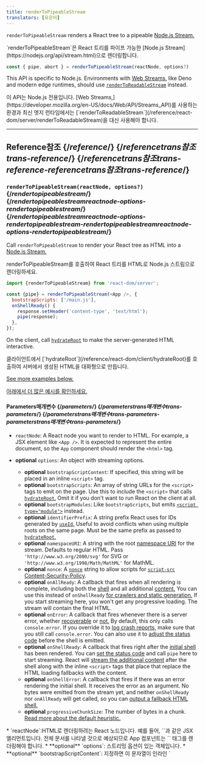 ```yaml
---
title: renderToPipeableStream
translators: [유은미]
---
```


<Intro>

`renderToPipeableStream` renders a React tree to a pipeable [Node.js Stream.](https://nodejs.org/api/stream.html)

<Trans>
  `renderToPipeableStream`은 React 트리를 파이프 가능한 [Node.js
  Stream](https://nodejs.org/api/stream.html)으로 렌더링합니다.
</Trans>

```js
const { pipe, abort } = renderToPipeableStream(reactNode, options?)
```

</Intro>

<InlineToc />

<Note>

This API is specific to Node.js. Environments with [Web Streams,](https://developer.mozilla.org/en-US/docs/Web/API/Streams_API) like Deno and modern edge runtimes, should use [`renderToReadableStream`](/reference/react-dom/server/renderToReadableStream) instead.

<Trans>
  이 API는 Node.js 전용입니다. [Web
  Streams,](https://developer.mozilla.org/en-US/docs/Web/API/Streams_API)를
  사용하는 환경과 최신 엣지 런타임에서는
  [`renderToReadableStream`](/reference/react-dom/server/renderToReadableStream)을
  대신 사용해야 합니다.
</Trans>

</Note>

---

## Reference<Trans>참조</Trans> {/_reference_/} {/_referencetrans참조trans-reference_/} {/*referencetrans참조trans-reference-referencetrans참조trans-reference*/}

### `renderToPipeableStream(reactNode, options?)` {/_rendertopipeablestream_/} {/_rendertopipeablestreamreactnode-options-rendertopipeablestream_/} {/*rendertopipeablestreamreactnode-options-rendertopipeablestream-rendertopipeablestreamreactnode-options-rendertopipeablestream*/}

Call `renderToPipeableStream` to render your React tree as HTML into a [Node.js Stream.](https://nodejs.org/api/stream.html#writable-streams)

<Trans>
  renderToPipeableStream를 호출하여 React 트리를 HTML로 Node.js 스트림으로
  렌더링하세요.
</Trans>

```js
import {renderToPipeableStream} from 'react-dom/server';

const {pipe} = renderToPipeableStream(<App />, {
  bootstrapScripts: ['/main.js'],
  onShellReady() {
    response.setHeader('content-type', 'text/html');
    pipe(response);
  },
});
```

On the client, call [`hydrateRoot`](/reference/react-dom/client/hydrateRoot) to make the server-generated HTML interactive.

<Trans>
  클라이언트에서 [`hydrateRoot`](/reference/react-dom/client/hydrateRoot)를
  호출하여 서버에서 생성된 HTML을 대화형으로 만듭니다.
</Trans>

[See more examples below.](#usage)

<Trans>[아래에서 더 많은 예시를 확인하세요.](#usage)</Trans>

#### Parameters<Trans>매개변수</Trans> {/_parameters_/} {/_parameterstrans매개변수trans-parameters_/} {/*parameterstrans매개변수trans-parameters-parameterstrans매개변수trans-parameters*/}

- `reactNode`: A React node you want to render to HTML. For example, a JSX element like `<App />`. It is expected to represent the entire document, so the `App` component should render the `<html>` tag.

- **optional** `options`: An object with streaming options.

  - **optional** `bootstrapScriptContent`: If specified, this string will be placed in an inline `<script>` tag.
  - **optional** `bootstrapScripts`: An array of string URLs for the `<script>` tags to emit on the page. Use this to include the `<script>` that calls [`hydrateRoot`.](/reference/react-dom/client/hydrateRoot) Omit it if you don't want to run React on the client at all.
  - **optional** `bootstrapModules`: Like `bootstrapScripts`, but emits [`<script type="module">`](https://developer.mozilla.org/en-US/docs/Web/JavaScript/Guide/Modules) instead.
  - **optional** `identifierPrefix`: A string prefix React uses for IDs generated by [`useId`.](/reference/react/useId) Useful to avoid conflicts when using multiple roots on the same page. Must be the same prefix as passed to [`hydrateRoot`.](/reference/react-dom/client/hydrateRoot#parameters)
  - **optional** `namespaceURI`: A string with the root [namespace URI](https://developer.mozilla.org/en-US/docs/Web/API/Document/createElementNS#important_namespace_uris) for the stream. Defaults to regular HTML. Pass `'http://www.w3.org/2000/svg'` for SVG or `'http://www.w3.org/1998/Math/MathML'` for MathML.
  - **optional** `nonce`: A [`nonce`](http://developer.mozilla.org/en-US/docs/Web/HTML/Element/script#nonce) string to allow scripts for [`script-src` Content-Security-Policy](https://developer.mozilla.org/en-US/docs/Web/HTTP/Headers/Content-Security-Policy/script-src).
  - **optional** `onAllReady`: A callback that fires when all rendering is complete, including both the [shell](#specifying-what-goes-into-the-shell) and all additional [content.](#streaming-more-content-as-it-loads) You can use this instead of `onShellReady` [for crawlers and static generation.](#waiting-for-all-content-to-load-for-crawlers-and-static-generation) If you start streaming here, you won't get any progressive loading. The stream will contain the final HTML.
  - **optional** `onError`: A callback that fires whenever there is a server error, whether [recoverable](#recovering-from-errors-outside-the-shell) or [not.](#recovering-from-errors-inside-the-shell) By default, this only calls `console.error`. If you override it to [log crash reports,](#logging-crashes-on-the-server) make sure that you still call `console.error`. You can also use it to [adjust the status code](#setting-the-status-code) before the shell is emitted.
  - **optional** `onShellReady`: A callback that fires right after the [initial shell](#specifying-what-goes-into-the-shell) has been rendered. You can [set the status code](#setting-the-status-code) and call `pipe` here to start streaming. React will [stream the additional content](#streaming-more-content-as-it-loads) after the shell along with the inline `<script>` tags that place that replace the HTML loading fallbacks with the content.
  - **optional** `onShellError`: A callback that fires if there was an error rendering the initial shell. It receives the error as an argument. No bytes were emitted from the stream yet, and neither `onShellReady` nor `onAllReady` will get called, so you can [output a fallback HTML shell.](#recovering-from-errors-inside-the-shell)
  - **optional** `progressiveChunkSize`: The number of bytes in a chunk. [Read more about the default heuristic.](https://github.com/facebook/react/blob/14c2be8dac2d5482fda8a0906a31d239df8551fc/packages/react-server/src/ReactFizzServer.js#L210-L225)

<TransBlock>
  * `reactNode`:HTML로 렌더링하려는 React 노드입니다. 예를 들어, `<App />`과 같은 JSX 엘리먼트입니다. 전체 문서를 나타낼 것으로 예상되므로 App 컴포넌트는 `<html>` 태그를 렌더링해야 합니다.
  * **optional** `options`: 스트리밍 옵션이 있는 객체입니다.
  * **optional** `bootstrapScriptContent`: 지정하면 이 문자열이 인라인 `<script>` 태그에 배치됩니다.
  * **optional** `bootstrapScripts`: 페이지에 표시할`<script>` 태그의 문자열 URL 배열입니다. 이를 사용하여 [`hydrateRoot`](/reference/react-dom/client/hydrateRoot)를 호출하는 `<script>`를 포함할 수 있습니다. 클라이언트에서 React를 전혀 실행하지 않으려면 생략하세요.
  * **optional** `bootstrapModules`: `bootstrapScripts`와 비슷하지만, 대신 [`<script type="module">`](https://developer.mozilla.org/en-US/docs/Web/JavaScript/Guide/Modules)을 출력합니다.
  * **optional** `identifierPrefix`: React가 [`useId`.](/reference/react/useId)에 의해 생성된 ID에 사용하는 문자열 접두사입니다. 같은 페이지에서 여러 루트를 사용할 때 충돌을 피하는 데 유용합니다. [`hydrateRoot`.](/reference/react-dom/client/hydrateRoot#parameters)에 전달된 것과 동일한 접두사여야 합니다.
  * **optional** `namespaceURI`: 스트림의 루트 [namespace URI](https://developer.mozilla.org/en-US/docs/Web/API/Document/createElementNS#important_namespace_uris)가 포함된 문자열입니다. 기본값은 일반 HTML입니다. SVG의 경우 `'http://www.w3.org/2000/svg'`, MathML의 경우 `'http://www.w3.org/1998/Math/MathML'`을 전달합니다.
  * **optional** `nonce`: [`script-src` Content-Security-Policy](https://developer.mozilla.org/en-US/docs/Web/HTTP/Headers/Content-Security-Policy/script-src) 콘텐츠 보안 정책에 대한 스크립트를 허용하는 [`nonce`](http://developer.mozilla.org/en-US/docs/Web/HTML/Element/script#nonce) 문자열입니다.
  * **optional** `onAllReady`: [shell](#specifying-what-goes-into-the-shell)과 모든 추가 [content](#streaming-more-content-as-it-loads)를 포함하여 모든 렌더링이 완료되면 실행되는 콜백입니다. 크롤러 및 정적 생성을 위해 `onShellReady` 대신 이 옵션을 사용할 수 있습니다. 여기서 스트리밍을 시작하면 프로그레시브 로딩이 발생하지 않습니다. 스트림에는 최종 HTML이 포함됩니다.
  * **optional** `onError`: [복구 가능](#recovering-from-errors-outside-the-shell) 혹은 [불가능](#recovering-from-errors-inside-the-shell)여부에 관계없이 서버 오류가 발생할 때마다 실행되는 콜백입니다. 기본적으로 `console.error`만 호출합니다. 이 함수를 재정의하여 [로그 크래시 리포트](#logging-crashes-on-the-server)를 기록하는 경우, 여전히 `console.error`를 호출해야 합니다. 셸이 출력되기 전에 상태 코드를 [조정](#setting-the-status-code)하는 데 사용할 수도 있습니다.
  * **optional** `onShellReady`: [초기 셸](#specifying-what-goes-into-the-shell)이 렌더링된 직후에 실행되는 콜백입니다. 여기에서 [상태 코드](#setting-the-status-code)와 `pipe`를 설정하여 스트리밍을 시작할 수 있습니다. React는 HTML 로딩 폴백을 콘텐츠로 대체하는 인라인 `<script>` 태그와 함께 셸 뒤에 [추가 콘텐츠를 스트리밍](#streaming-more-content-as-it-loads) 합니다.
  * **optional** `onShellError`: 초기 셸을 렌더링하는 데 오류가 발생하면 호출되는 콜백입니다. 오류를 인수로 받습니다. 스트림에서 아직 바이트가 전송되지 않았고, `onShellReady`나 `onAllReady`도 호출되지 않으므로[폴백 HTML 셸을 출력](#recovering-from-errors-inside-the-shell)할 수 있습니다.
  * **optional** `progressiveChunkSize`: 청크의 바이트 수입니다. [기본 휴리스틱에 대해 자세히 알아보세요.](https://github.com/facebook/react/blob/14c2be8dac2d5482fda8a0906a31d239df8551fc/packages/react-server/src/ReactFizzServer.js#L210-L225)

</TransBlock>

#### Returns<Trans>반환값</Trans> {/_returns_/} {/_returnstrans반환값trans-returns_/} {/*returnstrans반환값trans-returns-returnstrans반환값trans-returns*/}

`renderToPipeableStream` returns an object with two methods:

- `pipe` outputs the HTML into the provided [Writable Node.js Stream.](https://nodejs.org/api/stream.html#writable-streams) Call `pipe` in `onShellReady` if you want to enable streaming, or in `onAllReady` for crawlers and static generation.
- `abort` lets you [abort server rendering](#aborting-server-rendering) and render the rest on the client.

<TransBlock>
  `renderToPipeableStream`두 가지 메서드가 있는 객체를 반환합니다:

- `pipe`는 제공된 [쓰기 가능한 Node.js 스트림](https://nodejs.org/api/stream.html#writable-streams)으로 HTML을 출력합니다. 스트리밍을 활성화하려면 `onShellReady`에서, 크롤러 및 정적 생성을 위해서는 `onAllReady`에서 `pipe`를 호출하세요.
- `abort`를 사용하면 [서버 렌더링을 중단](#aborting-server-rendering)하고 나머지는 클라이언트에서 렌더링할 수 있습니다.

</TransBlock>

---

## Usage<Trans>사용법</Trans> {/_usage_/} {/_usagetrans사용법trans-usage_/} {/*usagetrans사용법trans-usage-usagetrans사용법trans-usage*/}

### Rendering a React tree as HTML to a Node.js Stream<Trans>React 트리를 HTML로 Node.js 스트림에 렌더링하기</Trans> {/_rendering-a-react-tree-as-html-to-a-nodejs-stream_/} {/_rendering-a-react-tree-as-html-to-a-nodejs-streamtransreact-트리를-html로-nodejs-스트림에-렌더링하기trans-rendering-a-react-tree-as-html-to-a-nodejs-stream_/} {/*rendering-a-react-tree-as-html-to-a-nodejs-streamtransreact-트리를-html로-nodejs-스트림에-렌더링하기trans-rendering-a-react-tree-as-html-to-a-nodejs-stream-rendering-a-react-tree-as-html-to-a-nodejs-streamtransreact-트리를-html로-nodejs-스트림에-렌더링하기trans-rendering-a-react-tree-as-html-to-a-nodejs-stream*/}

Call `renderToPipeableStream` to render your React tree as HTML into a [Node.js Stream:](https://nodejs.org/api/stream.html#writable-streams)

<Trans>
  `renderToPipeableStream`을 호출하여 React 트리를 HTML로 [Node.js
  Stream](https://nodejs.org/api/stream.html#writable-streams)에 렌더링합니다:
</Trans>

```js [[1, 5, "<App />"], [2, 6, "['/main.js']"]]
import {renderToPipeableStream} from 'react-dom/server';

// The route handler syntax depends on your backend framework
app.use('/', (request, response) => {
  const {pipe} = renderToPipeableStream(<App />, {
    bootstrapScripts: ['/main.js'],
    onShellReady() {
      response.setHeader('content-type', 'text/html');
      pipe(response);
    },
  });
});
```

Along with the <CodeStep step={1}>root component</CodeStep>, you need to provide a list of <CodeStep step={2}>bootstrap `<script>` paths</CodeStep>. Your root component should return **the entire document including the root `<html>` tag.**

<Trans><CodeStep step={1}>root component</CodeStep>와 함께 <CodeStep step={2}>bootstrap `<script>` paths</CodeStep> 경로 목록을 제공해야 합니다. 루트 컴포넌트는 <strong>루트 `<html>` 태그를 포함한 전체 문서를 반환해야 합니다.</strong></Trans>

For example, it might look like this:

<Trans>예시는 아래와 같습니다: </Trans>

```js [[1, 1, "App"]]
export default function App() {
  return (
    <html>
      <head>
        <meta charSet="utf-8" />
        <meta name="viewport" content="width=device-width, initial-scale=1" />
        <link rel="stylesheet" href="/styles.css"></link>
        <title>My app</title>
      </head>
      <body>
        <Router />
      </body>
    </html>
  );
}
```

React will inject the [doctype](https://developer.mozilla.org/en-US/docs/Glossary/Doctype) and your <CodeStep step={2}>bootstrap `<script>` tags</CodeStep> into the resulting HTML stream:

<Trans>React는 HTML스트림에 [doctype](https://developer.mozilla.org/en-US/docs/Glossary/Doctype) 과 React will inject the [doctype](https://developer.mozilla.org/en-US/docs/Glossary/Doctype) and your <CodeStep step={2}>bootstrap `<`script`>` tags</CodeStep>을 삽입합니다. </Trans>

```html [[2, 5, "/main.js"]]
<!DOCTYPE html>
<html>
  <!-- ... HTML from your components ... -->
</html>
<script src="/main.js" async=""></scrippaths>
```

On the client, your bootstrap script should [hydrate the entire `document` with a call to `hydrateRoot`:](/reference/react-dom/client/hydrateRoot#hydrating-an-entire-document)

<Trans>
  클라이언트에서 부트스트랩 스크립트는 [`hydrateRoot`를 호출하여 전체 문서를
  하이드레이트](/reference/react-dom/client/hydrateRoot#hydrating-an-entire-document)
  해야 합니다:
</Trans>

```js [[1, 4, "<App />"]]
import {hydrateRoot} from 'react-dom/client';
import App from './App.js';

hydrateRoot(document, <App />);
```

This will attach event listeners to the server-generated HTML and make it interactive.

<Trans>
  이렇게 하면 서버에서 생성된 HTML에 이벤트 리스너가 첨부되어 대화형으로
  만들어집니다.
</Trans>

<DeepDive>

#### Reading CSS and JS asset paths from the build output <Trans>빌드 출력에서 CSS 및 JS asset 경로 읽기</Trans> {/_reading-css-and-js-asset-paths-from-the-build-output_/} {/_reading-css-and-js-asset-paths-from-the-build-output-trans빌드-출력에서-css-및-js-asset-경로-읽기trans-reading-css-and-js-asset-paths-from-the-build-output_/} {/*reading-css-and-js-asset-paths-from-the-build-output-trans빌드-출력에서-css-및-js-asset-경로-읽기trans-reading-css-and-js-asset-paths-from-the-build-output-reading-css-and-js-asset-paths-from-the-build-output-trans빌드-출력에서-css-및-js-asset-경로-읽기trans-reading-css-and-js-asset-paths-from-the-build-output*/}

The final asset URLs (like JavaScript and CSS files) are often hashed after the build. For example, instead of `styles.css` you might end up with `styles.123456.css`. Hashing static asset filenames guarantees that every distinct build of the same asset will have a different filename. This is useful because it lets you safely enable long-term caching for static assets: a file with a certain name would never change content.

However, if you don't know the asset URLs until after the build, there's no way for you to put them in the source code. For example, hardcoding `"/styles.css"` into JSX like earlier wouldn't work. To keep them out of your source code, your root component can read the real filenames from a map passed as a prop:

<TransBlock>
최종 에셋 URL(예: JavaScript 및 CSS 파일)은 빌드 후에 해시 처리되는 경우가 많습니다. 예를 들어 `styles.css` 대신 `styles.123456.css`로 끝날 수 있습니다. 정적 에셋 파일명을 해시하면 동일한 에셋의 모든 개별 빌드에 다른 파일명이 지정됩니다. 이는 정적 자산에 대한 장기 캐싱을 안전하게 활성화할 수 있기 때문에 유용합니다. 특정 이름을 가진 파일은 콘텐츠를 변경하지 않습니다.

하지만 빌드가 끝날 때까지 에셋 URL을 모르는 경우 소스 코드에 넣을 방법이 없습니다. 예를 들어, 앞서와 같이 JSX에 `"/styles.css"`를 하드코딩하면 작동하지 않습니다. 소스 코드에 포함되지 않도록 하려면 루트 컴포넌트가 소품으로 전달된 맵에서 실제 파일명을 읽을 수 있습니다:

</TransBlock>

```js {1,6}
export default function App({assetMap}) {
  return (
    <html>
      <head>
        ...
        <link rel="stylesheet" href={assetMap['styles.css']}></link>
        ...
      </head>
      ...
    </html>
  );
}
```

On the server, render `<App assetMap={assetMap} />` and pass your `assetMap` with the asset URLs:

<Trans>
  서버에서 `<App assetMap={assetMap} />
  `을 렌더링하고 에셋 URL과 함께 `assetMap`을 전달합니다:
</Trans>

```js {1-5,8,9}
// You'd need to get this JSON from your build tooling, e.g. read it from the build output.
const assetMap = {
  'styles.css': '/styles.123456.css',
  'main.js': '/main.123456.js',
};

app.use('/', (request, response) => {
  const {pipe} = renderToPipeableStream(<App assetMap={assetMap} />, {
    bootstrapScripts: [assetMap['main.js']],
    onShellReady() {
      response.setHeader('content-type', 'text/html');
      pipe(response);
    },
  });
});
```

Since your server is now rendering `<App assetMap={assetMap} />`, you need to render it with `assetMap` on the client too to avoid hydration errors. You can serialize and pass `assetMap` to the client like this:

<Trans>
  이제 서버가 `<App assetMap={assetMap} />
  `를 렌더링하고 있으므로 클라이언트에서도 `assetMap` 을 사용하여 렌더링해야 하이드레이션
  오류를 방지할 수 있습니다. 다음과 같이 `assetMap`을 직렬화하여 클라이언트에 전달할
  수 있습니다:
</Trans>

```js {9-10}
// You'd need to get this JSON from your build tooling.
const assetMap = {
  'styles.css': '/styles.123456.css',
  'main.js': '/main.123456.js',
};

app.use('/', (request, response) => {
  const {pipe} = renderToPipeableStream(<App assetMap={assetMap} />, {
    // Careful: It's safe to stringify() this because this data isn't user-generated.
    bootstrapScriptContent: `window.assetMap = ${JSON.stringify(assetMap)};`,
    bootstrapScripts: [assetMap['main.js']],
    onShellReady() {
      response.setHeader('content-type', 'text/html');
      pipe(response);
    },
  });
});
```

In the example above, the `bootstrapScriptContent` option adds an extra inline `<script>` tag that sets the global `window.assetMap` variable on the client. This lets the client code read the same `assetMap`:

<Trans>위의 예시에서 `bootstrapScriptContent` 옵션은 클라이언트에서 전역 `window.assetMap` 변수를 설정하는 추가 인라인 `<script>` 태그를 추가합니다. 이렇게 하면 클라이언트 코드가 동일한 `assetMap`을 읽을 수 있습니다:</Trans>

```js {4}
import {hydrateRoot} from 'react-dom/client';
import App from './App.js';

hydrateRoot(document, <App assetMap={window.assetMap} />);
```

Both client and server render `App` with the same `assetMap` prop, so there are no hydration errors.

<Trans>
  클라이언트와 서버 모두 동일한 `AssetMap` 프로퍼티로 `App`을 렌더링하므로
  하이드레이션 오류가 발생하지 않습니다.
</Trans>

</DeepDive>

---

### Streaming more content as it loads<Trans>콘텐츠가 로드되는 동안 더 많은 콘텐츠 스트리밍하기</Trans> {/_streaming-more-content-as-it-loads_/} {/_streaming-more-content-as-it-loadstrans콘텐츠가-로드되는-동안-더-많은-콘텐츠-스트리밍하기trans-streaming-more-content-as-it-loads_/} {/*streaming-more-content-as-it-loadstrans콘텐츠가-로드되는-동안-더-많은-콘텐츠-스트리밍하기trans-streaming-more-content-as-it-loads-streaming-more-content-as-it-loadstrans콘텐츠가-로드되는-동안-더-많은-콘텐츠-스트리밍하기trans-streaming-more-content-as-it-loads*/}

Streaming allows the user to start seeing the content even before all the data has loaded on the server. For example, consider a profile page that shows a cover, a sidebar with friends and photos, and a list of posts:

<Trans>
  스트리밍을 사용하면 모든 데이터가 서버에 로드되기 전에도 사용자가 콘텐츠를 볼
  수 있습니다. 예를 들어 표지와 친구 및 사진이 있는 사이드바, 게시물 목록이
  표시되는 프로필 페이지를 생각해 보세요:
</Trans>

```js
function ProfilePage() {
  return (
    <ProfileLayout>
      <ProfileCover />
      <Sidebar>
        <Friends />
        <Photos />
      </Sidebar>
      <Posts />
    </ProfileLayout>
  );
}
```

Imagine that loading data for `<Posts />` takes some time. Ideally, you'd want to show the rest of the profile page content to the user without waiting for the posts. To do this, [wrap `Posts` in a `<Suspense>` boundary:](/reference/react/Suspense#displaying-a-fallback-while-content-is-loading)

<Trans>`<Posts />`에 대한 데이터를 로드하는 데 시간이 좀 걸린다고 가정해 보겠습니다. 이상적으로는 게시물을 기다리지 않고 나머지 프로필 페이지 콘텐츠를 사용자에게 표시하고 싶을 것입니다. 이렇게 하려면 `<Posts />`를 [`<Suspense>`](/reference/react/Suspense#displaying-a-fallback-while-content-is-loading) 경계로 감싸면 됩니다:</Trans>

```js {9,11}
function ProfilePage() {
  return (
    <ProfileLayout>
      <ProfileCover />
      <Sidebar>
        <Friends />
        <Photos />
      </Sidebar>
      <Suspense fallback={<PostsGlimmer />}>
        <Posts />
      </Suspense>
    </ProfileLayout>
  );
}
```

This tells React to start streaming the HTML before `Posts` loads its data. React will send the HTML for the loading fallback (`PostsGlimmer`) first, and then, when `Posts` finishes loading its data, React will send the remaining HTML along with an inline `<script>` tag that replaces the loading fallback with that HTML. From the user's perspective, the page will first appear with the `PostsGlimmer`, later replaced by the `Posts`.

You can further [nest `<Suspense>` boundaries](/reference/react/Suspense#revealing-nested-content-as-it-loads) to create a more granular loading sequence:

<TransBlock>
이는 `Posts`가 데이터를 로드하기 전에 HTML 스트리밍을 시작하도록 React에 지시합니다. React는 로딩 폴백(`PostsGlimmer`)을 위한 HTML을 먼저 전송한 다음,` Posts`가 데이터 로딩을 완료하면 나머지 HTML을 로딩 폴백을 해당 HTML로 대체하는 인라인 `<script>` 태그와 함께 전송합니다. 사용자의 관점에서는 페이지가 먼저 `PostsGlimmer`로 표시되고 나중에 `Posts`로 대체됩니다.

[`<Suspense>`경계를 더 중첩](/reference/react/Suspense#revealing-nested-content-as-it-loads)하여 더 세분화된 로딩 시퀀스를 만들 수 있습니다:

</TransBlock>

```js {5,13}
function ProfilePage() {
  return (
    <ProfileLayout>
      <ProfileCover />
      <Suspense fallback={<BigSpinner />}>
        <Sidebar>
          <Friends />
          <Photos />
        </Sidebar>
        <Suspense fallback={<PostsGlimmer />}>
          <Posts />
        </Suspense>
      </Suspense>
    </ProfileLayout>
  );
}
```

In this example, React can start streaming the page even earlier. Only `ProfileLayout` and `ProfileCover` must finish rendering first because they are not wrapped in any `<Suspense>` boundary. However, if `Sidebar`, `Friends`, or `Photos` need to load some data, React will send the HTML for the `BigSpinner` fallback instead. Then, as more data becomes available, more content will continue to be revealed until all of it becomes visible.

Streaming does not need to wait for React itself to load in the browser, or for your app to become interactive. The HTML content from the server will get progressively revealed before any of the `<script>` tags load.

[Read more about how streaming HTML works.](https://github.com/reactwg/react-18/discussions/37)

<TransBlock>
이 예제에서 React는 페이지 스트리밍을 더 일찍 시작할 수 있습니다. `ProfileLayout`과 `ProfileCover`만 `<Suspense>` 경계로 둘러싸여 있지 않기 때문에 먼저 렌더링을 완료해야 합니다. 그러나 `Sidebar`, `Friends`, 혹은 `Photos`에 일부 데이터를 로드해야 하는 경우, React는 대신 `BigSpinner` 폴백을 위한 HTML을 전송합니다. 그러면 더 많은 데이터를 사용할 수 있게 되면 모든 데이터가 표시될 때까지 더 많은 콘텐츠가 계속 표시됩니다.

스트리밍은 브라우저에서 React 자체가 로드되거나 앱이 인터랙티브해질 때까지 기다릴 필요가 없습니다. 서버의 HTML 콘텐츠는 `<script>` 태그가 로드되기 전에 점진적으로 표시됩니다.

[스트리밍 HTML의 작동 방식에 대해 자세히 알아보세요.](https://github.com/reactwg/react-18/discussions/37)

</TransBlock>

<Note>

**Only Suspense-enabled data sources will activate the Suspense component.** They include:

- Data fetching with Suspense-enabled frameworks like [Relay](https://relay.dev/docs/guided-tour/rendering/loading-states/) and [Next.js](https://nextjs.org/docs/advanced-features/react-18)
- Lazy-loading component code with [`lazy`](/reference/react/lazy)

Suspense **does not** detect when data is fetched inside an Effect or event handler.

The exact way you would load data in the `Posts` component above depends on your framework. If you use a Suspense-enabled framework, you'll find the details in its data fetching documentation.

Suspense-enabled data fetching without the use of an opinionated framework is not yet supported. The requirements for implementing a Suspense-enabled data source are unstable and undocumented. An official API for integrating data sources with Suspense will be released in a future version of React.

<TransBlock>
  **Suspense지원 데이터 소스만 Suspense 구성 요소를 활성화합니다:.** 아래와 같은 것들을 포함합니다:

- [Relay](https://relay.dev/docs/guided-tour/rendering/loading-states/) 및 [Next.js](https://nextjs.org/docs/advanced-features/react-18)와 같은 Suspense 지원 프레임워크를 사용한 데이터 불러오기
- [`lazy`](/reference/react/lazy)를 사용한 지연 로딩 컴포넌트 코드

서스펜스는 Effect 또는 이벤트 핸들러 내부에서 데이터를 가져올 때를 **감지하지 않습니다**.

위의 `Posts` 컴포넌트에서 데이터를 로드하는 정확한 방법은 프레임워크에 따라 다릅니다. 서스펜스 지원 프레임워크를 사용하는 경우 해당 데이터 불러오기 문서에서 자세한 내용을 확인할 수 있습니다.

서스펜스 사용 프레임워크를 사용하지 않는 서스펜스 사용 데이터 가져오기는 아직 지원되지 않습니다. 서스펜스 지원 데이터 원본을 구현하기 위한 요구 사항은 불안정하고 문서화되어 있지 않습니다. 데이터 소스를 Suspense와 통합하기 위한 공식 API는 향후 React 버전에서 출시될 예정입니다.

</TransBlock>

</Note>

---

### Specifying what goes into the shell <Trans>쉘에 들어갈 내용 지정하기</Trans> {/_specifying-what-goes-into-the-shell_/} {/_specifying-what-goes-into-the-shell-trans쉘에-들어갈-내용-지정하기trans-specifying-what-goes-into-the-shell_/} {/*specifying-what-goes-into-the-shell-trans쉘에-들어갈-내용-지정하기trans-specifying-what-goes-into-the-shell-specifying-what-goes-into-the-shell-trans쉘에-들어갈-내용-지정하기trans-specifying-what-goes-into-the-shell*/}

The part of your app outside of any `<Suspense>` boundaries is called _the shell:_

<Trans>앱의 `<Suspense>` 경계 밖에 있는 부분을 **셸**이라고 합니다:</Trans>

```js {3-5,13,14}
function ProfilePage() {
  return (
    <ProfileLayout>
      <ProfileCover />
      <Suspense fallback={<BigSpinner />}>
        <Sidebar>
          <Friends />
          <Photos />
        </Sidebar>
        <Suspense fallback={<PostsGlimmer />}>
          <Posts />
        </Suspense>
      </Suspense>
    </ProfileLayout>
  );
}
```

It determines the earliest loading state that the user may see:

<Trans>사용자가 볼 수 있는 가장 빠른 로딩 상태를 결정합니다:</Trans>

```js {3-5,13
<ProfileLayout>
  <ProfileCover />
  <BigSpinner />
</ProfileLayout>
```

If you wrap the whole app into a `<Suspense>` boundary at the root, the shell will only contain that spinner. However, that's not a pleasant user experience because seeing a big spinner on the screen can feel slower and more annoying than waiting a bit more and seeing the real layout. This is why usually you'll want to place the `<Suspense>` boundaries so that the shell feels _minimal but complete_--like a skeleton of the entire page layout.

The `onShellReady` callback fires when the entire shell has been rendered. Usually, you'll start streaming then:

<TransBlock>
전체 앱을 루트의 `<Suspense>` 경계로 감싸면 셸에는 해당 스피너만 포함됩니다. 하지만 화면에 큰 스피너가 표시되면 조금 더 기다렸다가 실제 레이아웃을 보는 것보다 느리고 성가시게 느껴질 수 있으므로 사용자 경험이 좋지 않습니다. 그렇기 때문에 일반적으로 셸이 전체 페이지 레이아웃의 골격처럼 **최소한으로 느껴지지만 완전하게 느껴지도록** `<Suspense>` 경계를 배치하는 것이 좋습니다.

전체 셸이 렌더링되면 `onShellReady` 콜백이 실행됩니다. 보통 이때 스트리밍을 시작합니다:

</TransBlock>

```js {3-6}
const {pipe} = renderToPipeableStream(<App />, {
  bootstrapScripts: ['/main.js'],
  onShellReady() {
    response.setHeader('content-type', 'text/html');
    pipe(response);
  },
});
```

By the time `onShellReady` fires, components in nested `<Suspense>` boundaries might still be loading data.

<Trans>`onShellReady`가 실행될 때 중첩된 `<Suspense>` 경계에 있는 컴포넌트는 여전히 데이터를 로드하고 있을 수 있습니다.</Trans>

---

### Logging crashes on the server <Trans>서버에서의 충동을 기록하기</Trans> {/_logging-crashes-on-the-server_/} {/_logging-crashes-on-the-server-trans서버에서의-충동을-기록하기trans-logging-crashes-on-the-server_/} {/*logging-crashes-on-the-server-trans서버에서의-충동을-기록하기trans-logging-crashes-on-the-server-logging-crashes-on-the-server-trans서버에서의-충동을-기록하기trans-logging-crashes-on-the-server*/}

By default, all errors on the server are logged to console. You can override this behavior to log crash reports:

<Trans>
  기본적으로 서버의 모든 오류는 콘솔에 기록됩니다. 이 동작을 재정의하여 크래시
  보고서를 기록할 수 있습니다:
</Trans>

```js {7-10}
const {pipe} = renderToPipeableStream(<App />, {
  bootstrapScripts: ['/main.js'],
  onShellReady() {
    response.setHeader('content-type', 'text/html');
    pipe(response);
  },
  onError(error) {
    console.error(error);
    logServerCrashReport(error);
  },
});
```

If you provide a custom `onError` implementation, don't forget to also log errors to the console like above.

<Trans>
  사용자 정의 `onError` 구현을 제공하는 경우 위와 같이 콘솔에 오류를 기록하는
  것도 잊지 마세요.
</Trans>

---

### Recovering from errors inside the shell <Trans>쉘 내부에서 오류 복구</Trans> {/_recovering-from-errors-inside-the-shell_/} {/_recovering-from-errors-inside-the-shell-trans쉘-내부에서-오류-복구trans-recovering-from-errors-inside-the-shell_/} {/*recovering-from-errors-inside-the-shell-trans쉘-내부에서-오류-복구trans-recovering-from-errors-inside-the-shell-recovering-from-errors-inside-the-shell-trans쉘-내부에서-오류-복구trans-recovering-from-errors-inside-the-shell*/}

In this example, the shell contains `ProfileLayout`, `ProfileCover`, and `PostsGlimmer`:

<Trans>
  {' '}
  이 예제에서 셸에는 `ProfileLayout`, `ProfileCover`, `PostsGlimmer`가 포함되어
  있습니다:{' '}
</Trans>

```js {3-5,7-8}
function ProfilePage() {
  return (
    <ProfileLayout>
      <ProfileCover />
      <Suspense fallback={<PostsGlimmer />}>
        <Posts />
      </Suspense>
    </ProfileLayout>
  );
}
```

If an error occurs while rendering those components, React won't have any meaningful HTML to send to the client. Override `onShellError` to send a fallback HTML that doesn't rely on server rendering as the last resort:

<Trans>
  이러한 컴포넌트를 렌더링하는 동안 오류가 발생하면 React는 클라이언트에 보낼
  의미 있는 HTML을 갖지 못합니다. 마지막 수단으로 서버 렌더링에 의존하지 않는
  폴백 HTML을 보내려면 `onShellError`를 재정의하세요:
</Trans>

```js {7-11}
const {pipe} = renderToPipeableStream(<App />, {
  bootstrapScripts: ['/main.js'],
  onShellReady() {
    response.setHeader('content-type', 'text/html');
    pipe(response);
  },
  onShellError(error) {
    response.statusCode = 500;
    response.setHeader('content-type', 'text/html');
    response.send('<h1>Something went wrong</h1>');
  },
  onError(error) {
    console.error(error);
    logServerCrashReport(error);
  },
});
```

If there is an error while generating the shell, both `onError` and `onShellError` will fire. Use `onError` for error reporting and use `onShellError` to send the fallback HTML document. Your fallback HTML does not have to be an error page. Instead, you may include an alternative shell that renders your app on the client only.

<Trans>
  셸을 생성하는 동안 오류가 발생하면 `onError`와 `onShellError`가 모두
  실행됩니다. 오류 보고에는 `onError`를 사용하고, 대체 HTML 문서를 보내려면
  `onShellError`를 사용하세요. 폴백 HTML이 오류 페이지일 필요는 없습니다. 대신
  클라이언트에서만 앱을 렌더링하는 대체 셸을 포함할 수 있습니다.
</Trans>

---

### Recovering from errors outside the shell <Trans>쉘 외부에서 오류 복구하기</Trans> {/_recovering-from-errors-outside-the-shell_/} {/_recovering-from-errors-outside-the-shell-trans쉘-외부에서-오류-복구하기trans-recovering-from-errors-outside-the-shell_/} {/*recovering-from-errors-outside-the-shell-trans쉘-외부에서-오류-복구하기trans-recovering-from-errors-outside-the-shell-recovering-from-errors-outside-the-shell-trans쉘-외부에서-오류-복구하기trans-recovering-from-errors-outside-the-shell*/}

In this example, the `<Posts />` component is wrapped in `<Suspense>` so it is _not_ a part of the shell:

<Trans>이 예제에서 `<Posts />` 컴포넌트는 `<Suspense>`로 래핑되어 있으므로 셸의 일부가 아닙니다:</Trans>

```js {6}
function ProfilePage() {
  return (
    <ProfileLayout>
      <ProfileCover />
      <Suspense fallback={<PostsGlimmer />}>
        <Posts />
      </Suspense>
    </ProfileLayout>
  );
}
```

If an error happens in the `Posts` component or somewhere inside it, React will [try to recover from it:](/reference/react/Suspense#providing-a-fallback-for-server-errors-and-server-only-content)

1. It will emit the loading fallback for the closest `<Suspense>` boundary (`PostsGlimmer`) into the HTML.
2. It will "give up" on trying to render the `Posts` content on the server anymore.
3. When the JavaScript code loads on the client, React will _retry_ rendering `Posts` on the client.

If retrying rendering `Posts` on the client _also_ fails, React will throw the error on the client. As with all the errors thrown during rendering, the [closest parent error boundary](/reference/react/Component#static-getderivedstatefromerror) determines how to present the error to the user. In practice, this means that the user will see a loading indicator until it is certain that the error is not recoverable.

If retrying rendering `Posts` on the client succeeds, the loading fallback from the server will be replaced with the client rendering output. The user will not know that there was a server error. However, the server `onError` callback and the client [`onRecoverableError`](/reference/react-dom/client/hydrateRoot#hydrateroot) callbacks will fire so that you can get notified about the error.

<TransBlock>
  `Posts` 컴포넌트 또는 그 내부 어딘가에서 오류가 발생하면 React는 [이를 복구하려고 시도합니다:](/reference/react/Suspense#providing-a-fallback-for-server-errors-and-server-only-content)
    1. 가장 가까운 `<Suspense>` 경계(`PostsGlimmer`)에 대한 로딩 폴백을 HTML에 방출합니다.
    2. 더 이상 서버에서 `Posts` 콘텐츠를 렌더링하는 시도를 "포기"합니다.
    3. 자바스크립트 코드가 클라이언트에서 로드되면 React는 클라이언트에서 `Posts`렌더링을 다시 시도합니다.
  
  클라이언트에서 `Posts` 렌더링을 다시 시도해도 실패하면 React는 클라이언트에서 오류를 던집니다. 렌더링 중에 발생하는 모든 에러와 마찬가지로, [가장 가까운 상위 에러 경계](/reference/react/Component#static-getderivedstatefromerror)에 따라 사용자에게 에러를 표시하는 방법이 결정됩니다. 실제로는 오류를 복구할 수 없다는 것이 확실해질 때까지 사용자에게 로딩 표시기가 표시된다는 의미입니다.

클라이언트에서 `Posts` 렌더링을 다시 시도하여 성공하면 서버의 로딩 폴백이 클라이언트 렌더링 출력으로 대체됩니다. 사용자는 서버 오류가 발생했다는 사실을 알 수 없습니다. 그러나 서버의 `onError` 콜백 및 클라이언트의 [`onRecoverableError`](/reference/react-dom/client/hydrateRoot#hydrateroot) 콜백이 실행되므로 오류에 대한 알림을 받을 수 있습니다.

</TransBlock>

---

### Setting the status code <Trans>상태코드설정</Trans> {/_setting-the-status-code_/} {/_setting-the-status-code-trans상태코드설정trans-setting-the-status-code_/} {/*setting-the-status-code-trans상태코드설정trans-setting-the-status-code-setting-the-status-code-trans상태코드설정trans-setting-the-status-code*/}

Streaming introduces a tradeoff. You want to start streaming the page as early as possible so that the user can see the content sooner. However, once you start streaming, you can no longer set the response status code.

By [dividing your app](#specifying-what-goes-into-the-shell) into the shell (above all `<Suspense>` boundaries) and the rest of the content, you've already solved a part of this problem. If the shell errors, you'll get the `onShellError` callback which lets you set the error status code. Otherwise, you know that the app may recover on the client, so you can send "OK".

<TransBlock>
스트리밍에는 장단점이 있습니다. 사용자가 콘텐츠를 더 빨리 볼 수 있도록 가능한 한 빨리 페이지 스트리밍을 시작하고 싶을 수 있습니다. 하지만 스트리밍을 시작하면 더 이상 응답 상태 코드를 설정할 수 없습니다.

[앱을 셸(특히 `<Suspense>` 경계)과 나머지 콘텐츠로 나누면](#specifying-what-goes-into-the-shell) 이 문제의 일부를 이미 해결한 것입니다. 셸에서 오류가 발생하면 오류 상태 코드를 설정할 수 있는 `onShellError` 콜백을 받게 됩니다. 그렇지 않으면 앱이 클라이언트에서 복구될 수 있으므로 "OK"를 보낼 수 있습니다.

</TransBlock>

```js {4}
const {pipe} = renderToPipeableStream(<App />, {
  bootstrapScripts: ['/main.js'],
  onShellReady() {
    response.statusCode = 200;
    response.setHeader('content-type', 'text/html');
    pipe(response);
  },
  onShellError(error) {
    response.statusCode = 500;
    response.setHeader('content-type', 'text/html');
    response.send('<h1>Something went wrong</h1>');
  },
  onError(error) {
    console.error(error);
    logServerCrashReport(error);
  },
});
```

If a component _outside_ the shell (i.e. inside a `<Suspense>` boundary) throws an error, React will not stop rendering. This means that the `onError` callback will fire, but you will still get `onShellReady` instead of `onShellError`. This is because React will try to recover from that error on the client, [as described above.](#recovering-from-errors-outside-the-shell)

However, if you'd like, you can use the fact that something has errored to set the status code:

<TransBlock>
셸 외부에 있는 컴포넌트(즉, `<Suspense>` 경계 안에 있는 컴포넌트)가 에러를 던져도 React는 렌더링을 멈추지 않습니다. 즉, `onError` 콜백이 실행되지만 여전히 `onShellError` 대신 `onShellReady`가 반환됩니다. 이는 위에서 설명한 것처럼 React가 클라이언트에서 해당 오류를 복구하려고 시도하기 때문입니다.

하지만 원한다면 오류가 발생했다는 사실을 사용해 상태 코드를 설정할 수 있습니다:

</TransBlock>

```js {1,6,16}
let didError = false;

const {pipe} = renderToPipeableStream(<App />, {
  bootstrapScripts: ['/main.js'],
  onShellReady() {
    response.statusCode = didError ? 500 : 200;
    response.setHeader('content-type', 'text/html');
    pipe(response);
  },
  onShellError(error) {
    response.statusCode = 500;
    response.setHeader('content-type', 'text/html');
    response.send('<h1>Something went wrong</h1>');
  },
  onError(error) {
    didError = true;
    console.error(error);
    logServerCrashReport(error);
  },
});
```

This will only catch errors outside the shell that happened while generating the initial shell content, so it's not exhaustive. If knowing whether an error occurred for some content is critical, you can move it up into the shell.

<Trans>
  이는 초기 셸 콘텐츠를 생성하는 동안 발생한 셸 외부의 오류만 포착하므로 완전한
  것은 아닙니다. 일부 콘텐츠에서 오류가 발생했는지 여부를 파악하는 것이
  중요하다면 셸 내부로 이동하면 됩니다.
</Trans>

---

### Handling different errors in different ways <Trans>다양한 방식으로 오류 처리하기</Trans> {/_handling-different-errors-in-different-ways_/} {/_handling-different-errors-in-different-ways-trans다양한-방식으로-오류-처리하기trans-handling-different-errors-in-different-ways_/} {/*handling-different-errors-in-different-ways-trans다양한-방식으로-오류-처리하기trans-handling-different-errors-in-different-ways-handling-different-errors-in-different-ways-trans다양한-방식으로-오류-처리하기trans-handling-different-errors-in-different-ways*/}

You can [create your own `Error` subclasses](https://javascript.info/custom-errors) and use the [`instanceof`](https://developer.mozilla.org/en-US/docs/Web/JavaScript/Reference/Operators/instanceof) operator to check which error is thrown. For example, you can define a custom `NotFoundError` and throw it from your component. Then your `onError`, `onShellReady`, and `onShellError` callbacks can do something different depending on the error type:

<Trans>
  [자신만의 `Error`서브클래스를 생성하고](https://javascript.info/custom-errors)
  [`instanceof`](https://developer.mozilla.org/en-US/docs/Web/JavaScript/Reference/Operators/instanceof)를
  사용하여 어떤 오류가 발생했는지 확인할 수 있습니다. 예를 들어, 사용자 정의
  `NotFoundError`를 정의하고 컴포넌트에서 이를 던질 수 있습니다. 그러면 오류
  유형에 따라 `onError`, `onShellReady`, `onShellError` 콜백이 다른 작업을
  수행할 수 있습니다:{' '}
</Trans>

```js {2,4-14,19,24,30}
let didError = false;
let caughtError = null;

function getStatusCode() {
  if (didError) {
    if (caughtError instanceof NotFoundError) {
      return 404;
    } else {
      return 500;
    }
  } else {
    return 200;
  }
}

const {pipe} = renderToPipeableStream(<App />, {
  bootstrapScripts: ['/main.js'],
  onShellReady() {
    response.statusCode = getStatusCode();
    response.setHeader('content-type', 'text/html');
    pipe(response);
  },
  onShellError(error) {
    response.statusCode = getStatusCode();
    response.setHeader('content-type', 'text/html');
    response.send('<h1>Something went wrong</h1>');
  },
  onError(error) {
    didError = true;
    caughtError = error;
    console.error(error);
    logServerCrashReport(error);
  },
});
```

Keep in mind that once you emit the shell and start streaming, you can't change the status code.

<Trans>
  셸을 내보내고 스트리밍을 시작하면 상태 코드를 변경할 수 없다는 점에
  유의하세요.
</Trans>

---

### Waiting for all content to load for crawlers and static generation <Trans>크롤러 및 정적 생성을 위해 모든 콘텐츠가 로드될 때까지 기다리기 </Trans> {/_waiting-for-all-content-to-load-for-crawlers-and-static-generation_/} {/_waiting-for-all-content-to-load-for-crawlers-and-static-generation-trans크롤러-및-정적-생성을-위해-모든-콘텐츠가-로드될-때까지-기다리기-trans-waiting-for-all-content-to-load-for-crawlers-and-static-generation_/} {/*waiting-for-all-content-to-load-for-crawlers-and-static-generation-trans크롤러-및-정적-생성을-위해-모든-콘텐츠가-로드될-때까지-기다리기-trans-waiting-for-all-content-to-load-for-crawlers-and-static-generation-waiting-for-all-content-to-load-for-crawlers-and-static-generation-trans크롤러-및-정적-생성을-위해-모든-콘텐츠가-로드될-때까지-기다리기-trans-waiting-for-all-content-to-load-for-crawlers-and-static-generation*/}

Streaming offers a better user experience because the user can see the content as it becomes available.

However, when a crawler visits your page, or if you're generating the pages at the build time, you might want to let all of the content load first and then produce the final HTML output instead of revealing it progressively.

You can wait for all the content to load using the `onAllReady` callback:

<TransBlock>
  스트리밍은 사용자가 콘텐츠를 사용할 수 있게 되는 즉시 볼 수 있기 때문에 더 나은 사용자 경험을 제공합니다.

그러나 크롤러가 페이지를 방문하거나 빌드 시점에 페이지를 생성하는 경우 모든 콘텐츠가 먼저 로드되도록 한 다음 점진적으로 표시하는 대신 최종 HTML 출력을 생성하는 것이 좋을 수 있습니다.

`onAllReady` 콜백을 사용하여 모든 콘텐츠가 로드될 때까지 기다릴 수 있습니다:

</TransBlock>

```js {2,7,11,18-24}
let didError = false;
let isCrawler = // ... depends on your bot detection strategy ...

const { pipe } = renderToPipeableStream(<App />, {
  bootstrapScripts: ['/main.js'],
  onShellReady() {
    if (!isCrawler) {
      response.statusCode = didError ? 500 : 200;
      response.setHeader('content-type', 'text/html');
      pipe(response);
    }
  },
  onShellError(error) {
    response.statusCode = 500;
    response.setHeader('content-type', 'text/html');
    response.send('<h1>Something went wrong</h1>');
  },
  onAllReady() {
    if (isCrawler) {
      response.statusCode = didError ? 500 : 200;
      response.setHeader('content-type', 'text/html');
      pipe(response);
    }
  },
  onError(error) {
    didError = true;
    console.error(error);
    logServerCrashReport(error);
  }
});
```

A regular visitor will get a stream of progressively loaded content. A crawler will receive the final HTML output after all the data loads. However, this also means that the crawler will have to wait for _all_ data, some of which might be slow to load or error. Depending on your app, you could choose to send the shell to the crawlers too.

<Trans>
  일반 방문자는 점진적으로 로드되는 콘텐츠 스트림을 받게 됩니다. 크롤러는 모든
  데이터가 로드된 후 최종 HTML 출력을 받게 됩니다. 그러나 이는 크롤러가 모든
  데이터를 기다려야 한다는 것을 의미하며, 그 중 일부는 로드 속도가 느리거나
  오류가 발생할 수 있습니다. 앱에 따라 크롤러에도 셸을 보내도록 선택할 수
  있습니다.
</Trans>

---

### Aborting server rendering <Trans>서버렌더링 중단</Trans> {/_aborting-server-rendering_/} {/_aborting-server-rendering-trans서버렌더링-중단trans-aborting-server-rendering_/} {/*aborting-server-rendering-trans서버렌더링-중단trans-aborting-server-rendering-aborting-server-rendering-trans서버렌더링-중단trans-aborting-server-rendering*/}

You can force the server rendering to "give up" after a timeout:

<Trans>시간 초과 후 서버 렌더링을 "포기"하도록 강제할 수 있습니다:</Trans>

```js {1,5-7}
const {pipe, abort} = renderToPipeableStream(<App />, {
  // ...
});

setTimeout(() => {
  abort();
}, 10000);
```

React will flush the remaining loading fallbacks as HTML, and will attempt to render the rest on the client.

<Trans>
  React는 나머지 로딩 폴백을 HTML로 플러시하고 나머지는 클라이언트에서 렌더링을
  시도합니다.
</Trans>
